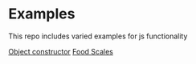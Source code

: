 # Examples

This repo includes varied examples for js functionality

[Object constructor](https://olehmaksym.github.io/examples/constructors/)
[Food Scales](https://olehmaksym.github.io/examples/food-scales/)